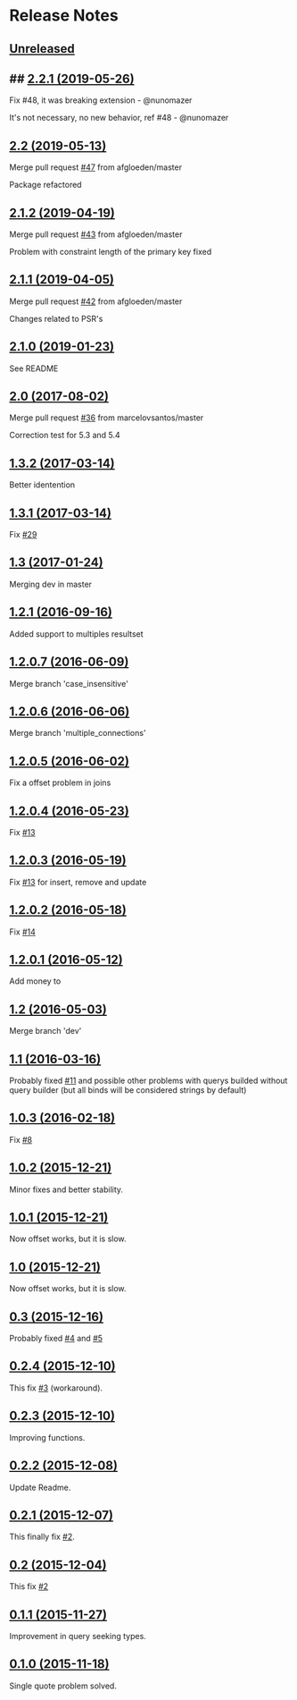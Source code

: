 # Release Notes

## [Unreleased](https://github.com/uepg/laravel-sybase/compare/2.2.1...master)

## ## [2.2.1 (2019-05-26)](https://github.com/uepg/laravel-sybase/compare/2.2...2.2.1)

Fix #48, it was breaking extension - @nunomazer

It's not necessary, no new behavior, ref #48 - @nunomazer




## [2.2 (2019-05-13)](https://github.com/uepg/laravel-sybase/compare/2.1.2...2.2)

Merge pull request [#47](https://github.com/uepg/laravel-sybase/pull/47) from afgloeden/master

Package refactored


## [2.1.2 (2019-04-19)](https://github.com/uepg/laravel-sybase/compare/2.1.1...2.1.2)

Merge pull request [#43](https://github.com/uepg/laravel-sybase/pull/43) from afgloeden/master

Problem with constraint length of the primary key fixed


## [2.1.1 (2019-04-05)](https://github.com/uepg/laravel-sybase/compare/2.1.0...2.1.1)

Merge pull request [#42](https://github.com/uepg/laravel-sybase/pull/42) from afgloeden/master

Changes related to PSR's


## [2.1.0 (2019-01-23)](https://github.com/uepg/laravel-sybase/compare/2.0...2.1.0)

See README


## [2.0 (2017-08-02)](https://github.com/uepg/laravel-sybase/compare/1.3.2...2.0)

Merge pull request [#36](https://github.com/uepg/laravel-sybase/pull/36) from marcelovsantos/master

Correction test for 5.3 and 5.4


## [1.3.2 (2017-03-14)](https://github.com/uepg/laravel-sybase/compare/1.3.1...1.3.2)

Better identention


## [1.3.1 (2017-03-14)](https://github.com/uepg/laravel-sybase/compare/1.3...1.3.1)

Fix [#29](https://github.com/uepg/laravel-sybase/issues/29)


## [1.3 (2017-01-24)](https://github.com/uepg/laravel-sybase/compare/1.2.1...1.3)

Merging dev in master


## [1.2.1 (2016-09-16)](https://github.com/uepg/laravel-sybase/compare/1.2.0.7...1.2.1)

Added support to multiples resultset


## [1.2.0.7 (2016-06-09)](https://github.com/uepg/laravel-sybase/compare/1.2.0.6...1.2.0.7)

Merge branch 'case_insensitive'


## [1.2.0.6 (2016-06-06)](https://github.com/uepg/laravel-sybase/compare/1.2.0.5...1.2.0.6)

Merge branch 'multiple_connections'


## [1.2.0.5 (2016-06-02)](https://github.com/uepg/laravel-sybase/compare/1.2.0.4...1.2.0.5)

Fix a offset problem in joins


## [1.2.0.4 (2016-05-23)](https://github.com/uepg/laravel-sybase/compare/1.2.0.3...1.2.0.4)

Fix [#13](https://github.com/uepg/laravel-sybase/issues/13)


## [1.2.0.3 (2016-05-19)](https://github.com/uepg/laravel-sybase/compare/1.2.0.2...1.2.0.3)

Fix [#13](https://github.com/uepg/laravel-sybase/issues/13) for insert, remove and update


## [1.2.0.2 (2016-05-18)](https://github.com/uepg/laravel-sybase/compare/1.2.0.1...1.2.0.2)

Fix [#14](https://github.com/uepg/laravel-sybase/issues/14)


## [1.2.0.1 (2016-05-12)](https://github.com/uepg/laravel-sybase/compare/1.2...1.2.0.1)

Add money to


## [1.2 (2016-05-03)](https://github.com/uepg/laravel-sybase/compare/1.1...1.2)

Merge branch 'dev'


## [1.1 (2016-03-16)](https://github.com/uepg/laravel-sybase/compare/1.0.3...1.1)

Probably fixed [#11](https://github.com/uepg/laravel-sybase/issues/11) and possible other problems with querys builded without query builder (but all binds will be considered strings by default)


## [1.0.3 (2016-02-18)](https://github.com/uepg/laravel-sybase/compare/1.0.2...1.0.3)

Fix [#8](https://github.com/uepg/laravel-sybase/issues/8)


## [1.0.2 (2015-12-21)](https://github.com/uepg/laravel-sybase/compare/1.0.1...1.0.2)

Minor fixes and better stability.


## [1.0.1 (2015-12-21)](https://github.com/uepg/laravel-sybase/compare/1.0...1.0.1)

Now offset works, but it is slow.


## [1.0 (2015-12-21)](https://github.com/uepg/laravel-sybase/compare/0.3...1.0)

Now offset works, but it is slow.


## [0.3 (2015-12-16)](https://github.com/uepg/laravel-sybase/compare/0.2.4...0.3)

Probably fixed [#4](https://github.com/uepg/laravel-sybase/issues/4) and [#5](https://github.com/uepg/laravel-sybase/issues/5)


## [0.2.4 (2015-12-10)](https://github.com/uepg/laravel-sybase/compare/0.2.3...0.2.4)

This fix [#3](https://github.com/uepg/laravel-sybase/issues/3) (workaround).


## [0.2.3 (2015-12-10)](https://github.com/uepg/laravel-sybase/compare/0.2.2...0.2.3)

Improving functions.


## [0.2.2 (2015-12-08)](https://github.com/uepg/laravel-sybase/compare/0.2.1...0.2.2)

Update Readme.


## [0.2.1 (2015-12-07)](https://github.com/uepg/laravel-sybase/compare/0.2...0.2.1)

This finally fix [#2](https://github.com/uepg/laravel-sybase/issues/2).


## [0.2 (2015-12-04)](https://github.com/uepg/laravel-sybase/compare/0.1.1...0.2)

This fix [#2](https://github.com/uepg/laravel-sybase/issues/2)


## [0.1.1 (2015-11-27)](https://github.com/uepg/laravel-sybase/compare/0.1.0...0.1.1)

Improvement in query seeking types.


## [0.1.0 (2015-11-18)](https://github.com/uepg/laravel-sybase/compare/fd48f2b402acbfd72c3a2e903dabdb2df0a8cbc6...0.1.0)

Single quote problem solved.
